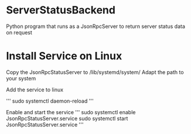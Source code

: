 # ServerStatusBackend
Python program that runs as a JsonRpcServer to return server status data on request

# Install Service on Linux
Copy the JsonRpcStatusServer to /lib/systemd/system/
Adapt the path to your system

Add the service to linux

'''
sudo systemctl daemon-reload
'''

Enable and start the service
'''
sudo systemctl enable JsonRpcStatusServer.service
sudo systemctl start JsonRpcStatusServer.service
'''